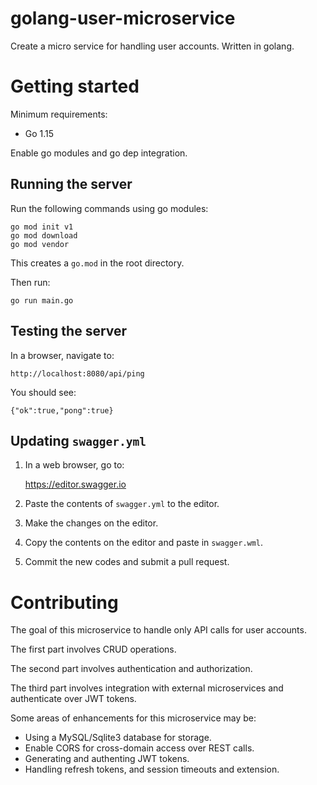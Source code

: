 # golang-user-microservice

Create a micro service for handling user accounts.
Written in golang.


# Getting started

Minimum requirements:

- Go 1.15 

Enable go modules and go dep integration.

## Running the server

Run the following commands using go modules:

    go mod init v1
    go mod download
    go mod vendor
    
This creates a `go.mod` in the root directory.

Then run:

    go run main.go


## Testing the server
    
In a browser, navigate to:

    http://localhost:8080/api/ping
    
You should see:

    {"ok":true,"pong":true}
    
    
## Updating `swagger.yml`

1. In a web browser, go to:

    https://editor.swagger.io
    
2. Paste the contents of `swagger.yml` to the editor.
3. Make the changes on the editor.
4. Copy the contents on the editor and paste in `swagger.wml`.
5. Commit the new codes and submit a pull request.   


# Contributing

The goal of this microservice to handle only API calls for user accounts.

The first part involves CRUD operations.

The second part involves authentication and authorization.

The third part involves integration with external microservices and authenticate over JWT tokens.

Some areas of enhancements for this microservice may be:

- Using a MySQL/Sqlite3 database for storage.
- Enable CORS for cross-domain access over REST calls.
- Generating and authenting JWT tokens.
- Handling refresh tokens, and session timeouts and extension.

    
